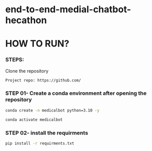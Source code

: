 # end-to-end-medial-chatbot-hecathon

# HOW TO RUN?
### STEPS:

Clone the repository

```bash
Project repo: https://github.com/
```
### STEP 01- Create a conda environment after opening the repository
```bash
conda create -n medicalbot python=3.10 -y
```
```bash
conda activate medicalbot  
```

### STEP 02- install the requirments
```bash
pip install -r requirments.txt
```